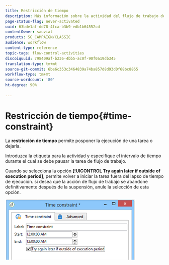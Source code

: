 ```yaml
---
title: Restricción de tiempo
description: Más información sobre la actividad del flujo de trabajo de la restricción de tiempo
page-status-flag: never-activated
uuid: 63bde1af-dd78-4fca-b3b9-edb1b64552cd
contentOwner: sauviat
products: SG_CAMPAIGN/CLASSIC
audience: workflow
content-type: reference
topic-tags: flow-control-activities
discoiquuid: 798409af-b236-4bb5-ac0f-90f0a19db345
translation-type: tm+mt
source-git-commit: 6be6c353c3464839a74ba857d8d93d0f68bc8865
workflow-type: tm+mt
source-wordcount: '80'
ht-degree: 90%

---
```



# Restricción de tiempo{#time-constraint}

La **restricción de tiempo** permite posponer la ejecución de una tarea o dejarla.

Introduzca la etiqueta para la actividad y especifique el intervalo de tiempo durante el cual se debe pausar la tarea de flujo de trabajo.

Cuando se selecciona la opción **[!UICONTROL Try again later if outside of execution period]**, permite volver a iniciar la tarea fuera del lapso de tiempo de ejecución. si desea que la acción de flujo de trabajo se abandone definitivamente después de la suspensión, anule la selección de esta opción.

![](assets/s_user_scheduled_wait.png)

